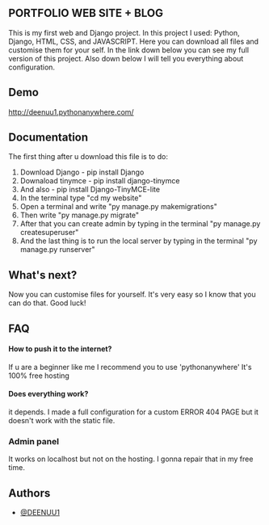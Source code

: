 
## PORTFOLIO WEB SITE + BLOG
This is my first web and Django project. In this project I used: Python, Django, HTML, CSS, and JAVASCRIPT.
Here you can download all files and customise them for your self. In the link down below you can see my full version of 
this project.
Also down below I will tell you everything about configuration. 


## Demo

http://deenuu1.pythonanywhere.com/


## Documentation

The first thing after u download this file is to do:

1. Download Django - pip install Django
2. Downaload tinymce - pip install django-tinymce
3. And also - pip install Django-TinyMCE-lite
4. In the terminal type "cd my website"
4. Open a terminal and write "py manage.py makemigrations"
5. Then write "py manage.py migrate"
6. After that you can create admin  by typing in the terminal "py manage.py createsuperuser"
7. And the last thing is to run the local server by typing in the terminal "py manage.py runserver"



## What's next? 

Now you can customise files for yourself. It's very easy so I know that you can do that.
Good luck!
## FAQ

#### How to push it to the internet? 

If u are a beginner like me I recommend you to use 'pythonanywhere' It's 100% free hosting

#### Does everything work?

it depends. I made a full configuration for a custom ERROR 404 PAGE but it doesn't work with the static file.

### Admin panel 

It works on localhost but not on the hosting. I gonna repair that in my free time.


## Authors

- [@DEENUU1](https://www.github.com/DEENUU1)


